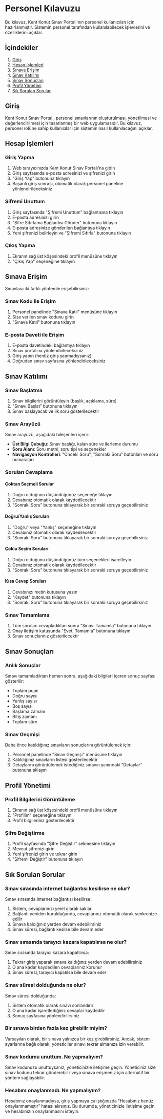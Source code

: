 # Personel Kılavuzu

Bu kılavuz, Kent Konut Sınav Portalı'nın personel kullanıcıları için hazırlanmıştır. Sistemin personel tarafından kullanılabilecek işlevlerini ve özelliklerini açıklar.

## İçindekiler

1. [Giriş](#giriş)
2. [Hesap İşlemleri](#hesap-işlemleri)
3. [Sınava Erişim](#sınava-erişim)
4. [Sınav Katılımı](#sınav-katılımı)
5. [Sınav Sonuçları](#sınav-sonuçları)
6. [Profil Yönetimi](#profil-yönetimi)
7. [Sık Sorulan Sorular](#sık-sorulan-sorular)

## Giriş

Kent Konut Sınav Portalı, personel sınavlarının oluşturulması, yönetilmesi ve değerlendirilmesi için tasarlanmış bir web uygulamasıdır. Bu kılavuz, personel rolüne sahip kullanıcılar için sistemin nasıl kullanılacağını açıklar.

## Hesap İşlemleri

### Giriş Yapma

1. Web tarayıcınızda Kent Konut Sınav Portalı'na gidin
2. Giriş sayfasında e-posta adresinizi ve şifrenizi girin
3. "Giriş Yap" butonuna tıklayın
4. Başarılı giriş sonrası, otomatik olarak personel paneline yönlendirileceksiniz

### Şifremi Unuttum

1. Giriş sayfasında "Şifremi Unuttum" bağlantısına tıklayın
2. E-posta adresinizi girin
3. "Şifre Sıfırlama Bağlantısı Gönder" butonuna tıklayın
4. E-posta adresinize gönderilen bağlantıya tıklayın
5. Yeni şifrenizi belirleyin ve "Şifremi Sıfırla" butonuna tıklayın

### Çıkış Yapma

1. Ekranın sağ üst köşesindeki profil menüsüne tıklayın
2. "Çıkış Yap" seçeneğine tıklayın

## Sınava Erişim

Sınavlara iki farklı yöntemle erişebilirsiniz:

### Sınav Kodu ile Erişim

1. Personel panelinde "Sınava Katıl" menüsüne tıklayın
2. Size verilen sınav kodunu girin
3. "Sınava Katıl" butonuna tıklayın

### E-posta Daveti ile Erişim

1. E-posta davetindeki bağlantıya tıklayın
2. Sınav portalına yönlendirileceksiniz
3. Giriş yapın (henüz giriş yapmadıysanız)
4. Doğrudan sınav sayfasına yönlendirileceksiniz

## Sınav Katılımı

### Sınav Başlatma

1. Sınav bilgilerini görüntüleyin (başlık, açıklama, süre)
2. "Sınavı Başlat" butonuna tıklayın
3. Sınav başlayacak ve ilk soru gösterilecektir

### Sınav Arayüzü

Sınav arayüzü, aşağıdaki bileşenleri içerir:

- **Üst Bilgi Çubuğu**: Sınav başlığı, kalan süre ve ilerleme durumu
- **Soru Alanı**: Soru metni, soru tipi ve seçenekler
- **Navigasyon Kontrolleri**: "Önceki Soru", "Sonraki Soru" butonları ve soru numaraları

### Soruları Cevaplama

#### Çoktan Seçmeli Sorular

1. Doğru olduğunu düşündüğünüz seçeneğe tıklayın
2. Cevabınız otomatik olarak kaydedilecektir
3. "Sonraki Soru" butonuna tıklayarak bir sonraki soruya geçebilirsiniz

#### Doğru/Yanlış Soruları

1. "Doğru" veya "Yanlış" seçeneğine tıklayın
2. Cevabınız otomatik olarak kaydedilecektir
3. "Sonraki Soru" butonuna tıklayarak bir sonraki soruya geçebilirsiniz

#### Çoklu Seçim Soruları

1. Doğru olduğunu düşündüğünüz tüm seçenekleri işaretleyin
2. Cevabınız otomatik olarak kaydedilecektir
3. "Sonraki Soru" butonuna tıklayarak bir sonraki soruya geçebilirsiniz

#### Kısa Cevap Soruları

1. Cevabınızı metin kutusuna yazın
2. "Kaydet" butonuna tıklayın
3. "Sonraki Soru" butonuna tıklayarak bir sonraki soruya geçebilirsiniz

### Sınav Tamamlama

1. Tüm soruları cevapladıktan sonra "Sınavı Tamamla" butonuna tıklayın
2. Onay iletişim kutusunda "Evet, Tamamla" butonuna tıklayın
3. Sınav sonuçlarınız gösterilecektir

## Sınav Sonuçları

### Anlık Sonuçlar

Sınavı tamamladıktan hemen sonra, aşağıdaki bilgileri içeren sonuç sayfası gösterilir:

- Toplam puan
- Doğru sayısı
- Yanlış sayısı
- Boş sayısı
- Başlama zamanı
- Bitiş zamanı
- Toplam süre

### Sınav Geçmişi

Daha önce katıldığınız sınavların sonuçlarını görüntülemek için:

1. Personel panelinde "Sınav Geçmişi" menüsüne tıklayın
2. Katıldığınız sınavların listesi gösterilecektir
3. Detaylarını görüntülemek istediğiniz sınavın yanındaki "Detaylar" butonuna tıklayın

## Profil Yönetimi

### Profil Bilgilerini Görüntüleme

1. Ekranın sağ üst köşesindeki profil menüsüne tıklayın
2. "Profilim" seçeneğine tıklayın
3. Profil bilgileriniz gösterilecektir

### Şifre Değiştirme

1. Profil sayfasında "Şifre Değiştir" sekmesine tıklayın
2. Mevcut şifrenizi girin
3. Yeni şifrenizi girin ve tekrar girin
4. "Şifremi Değiştir" butonuna tıklayın

## Sık Sorulan Sorular

### Sınav sırasında internet bağlantısı kesilirse ne olur?

Sınav sırasında internet bağlantısı kesilirse:

1. Sistem, cevaplarınızı yerel olarak saklar
2. Bağlantı yeniden kurulduğunda, cevaplarınız otomatik olarak senkronize edilir
3. Sınava kaldığınız yerden devam edebilirsiniz
4. Sınav süresi, bağlantı kesilse bile devam eder

### Sınav sırasında tarayıcı kazara kapatılırsa ne olur?

Sınav sırasında tarayıcı kazara kapatılırsa:

1. Tekrar giriş yaparak sınava kaldığınız yerden devam edebilirsiniz
2. O ana kadar kaydedilen cevaplarınız korunur
3. Sınav süresi, tarayıcı kapatılsa bile devam eder

### Sınav süresi dolduğunda ne olur?

Sınav süresi dolduğunda:

1. Sistem otomatik olarak sınavı sonlandırır
2. O ana kadar işaretlediğiniz cevaplar kaydedilir
3. Sonuç sayfasına yönlendirilirsiniz

### Bir sınava birden fazla kez girebilir miyim?

Varsayılan olarak, bir sınava yalnızca bir kez girebilirsiniz. Ancak, sistem ayarlarına bağlı olarak, yöneticiler sınavı tekrar almanıza izin verebilir.

### Sınav kodumu unuttum. Ne yapmalıyım?

Sınav kodunuzu unuttuysanız, yöneticinizle iletişime geçin. Yöneticiniz size sınav kodunu tekrar gönderebilir veya sınava erişmeniz için alternatif bir yöntem sağlayabilir.

### Hesabım onaylanmadı. Ne yapmalıyım?

Hesabınız onaylanmadıysa, giriş yapmaya çalıştığınızda "Hesabınız henüz onaylanmamıştır" hatası alırsınız. Bu durumda, yöneticinizle iletişime geçin ve hesabınızın onaylanmasını isteyin.

